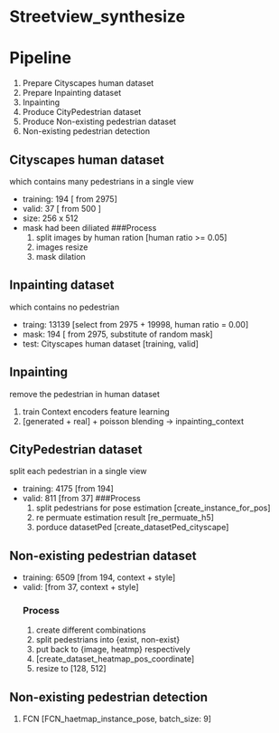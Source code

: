 # Streetview_synthesize

# Pipeline
1. Prepare Cityscapes human dataset
2. Prepare Inpainting dataset
3. Inpainting
4. Produce CityPedestrian dataset
5. Produce Non-existing pedestrian dataset
6. Non-existing pedestrian detection

## Cityscapes human dataset
which contains many pedestrians in a single view
- training: 194 [ from 2975]
- valid: 37 [ from 500 ]
- size: 256 x 512
- mask had been diliated
  ###Process
  1. split images by human ration [human ratio >= 0.05]
  2. images resize
  3. mask dilation

## Inpainting dataset
which contains no pedestrian
- traing: 13139 [select from 2975 + 19998, human ratio = 0.00]
- mask: 194 [ from 2975, substitute of random mask]
- test: Cityscapes human dataset [training, valid]

## Inpainting
remove the pedestrian in human dataset
1. train Context encoders feature learning 
2. [generated + real] + poisson blending -> inpainting_context

## CityPedestrian dataset
split each pedestrian in a single view
- training: 4175 [from 194]
- valid: 811 [from 37]
    ###Process
    1. split pedestrians for pose estimation [create_instance_for_pos]
    2. re permuate estimation result [re_permuate_h5]
    3. porduce datasetPed [create_datasetPed_cityscape]

## Non-existing pedestrian dataset
- training: 6509 [from 194, context + style]
- valid: [from 37, context + style]
  ### Process
  1. create different combinations
  2. split pedestrians into {exist, non-exist}
  3. put back to {image, heatmp} respectively
  4. [create_dataset_heatmap_pos_coordinate]
  5. resize to [128, 512]

## Non-existing pedestrian detection
1. FCN [FCN_haetmap_instance_pose, batch_size: 9]
